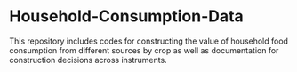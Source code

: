 # Household-Consumption-Data
This repository includes codes for constructing the value of household food consumption from different sources by crop as well as documentation for construction decisions across instruments.
